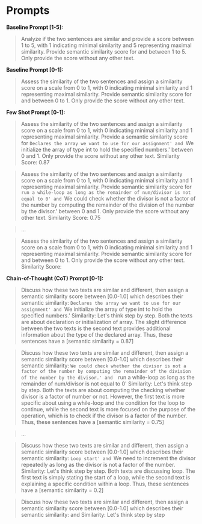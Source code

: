# Prompts

**Baseline Prompt [1-5]:**
> Analyze if the two sentences are similar and provide a score between 1 to 5, with 1 indicating minimal similarity and 5 representing maximal similarity. Provide semantic similarity score for *<user explanation>* and *<expert explanation>* between 1 to 5. Only provide the score without any other text.

**Baseline Prompt [0-1]:**
> Assess the similarity of the two sentences and assign a similarity score on a scale from 0 to 1, with 0 indicating minimal similarity and 1 representing maximal similarity. Provide semantic similarity score for *<user explanation>* and *<expert explanation>* between 0 to 1. Only provide the score without any other text.

**Few Shot Prompt [0-1]:**
> Assess the similarity of the two sentences and assign a similarity score on a scale from 0 to 1, with 0 indicating minimal similarity and 1 representing maximal similarity. Provide a semantic similarity score for `Declares the array we want to use for our assignment' and `We initialize the array of type int to hold the specified numbers.' between 0 and 1. Only provide the score without any other text. Similarity Score: 0.87

> Assess the similarity of the two sentences and assign a similarity score on a scale from 0 to 1, with 0 indicating minimal similarity and 1 representing maximal similarity. Provide semantic similarity score for `run a while-loop as long as the remainder of num/divisor is not equal to 0' and `We could check whether the divisor is not a factor of the number by computing the remainder of the division of the number by the divisor.' between 0 and 1. Only provide the score without any other text. Similarity Score: 0.75

> ...

> Assess the similarity of the two sentences and assign a similarity score on a scale from 0 to 1, with 0 indicating minimal similarity and 1 representing maximal similarity. Provide semantic similarity score for *<user explanation>* and *<expert explanation>* between 0 to 1. Only provide the score without any other text. Similarity Score: 

**Chain-of-Thought (CoT) Prompt [0-1]:**
> Discuss how these two texts are similar and different, then assign a semantic similarity score between [0.0-1.0] which describes their semantic similarity:
> `Declares the array we want to use for our assignment' and `We initialize the array of type int to hold the specified numbers.'
> Similarity: Let's think step by step. Both the texts are about declaration or initialization of array. The slight difference between the two texts is the second text provides additional information about the type of the declared array. Thus, these sentences have a [semantic similarity = 0.87]

> Discuss how these two texts are similar and different, then assign a semantic similarity score between [0.0-1.0] which describes their semantic similarity:
> `We could check whether the divisor is not a factor of the number by computing the remainder of the division of the number by the divisor.' and 
> `run a while-loop as long as the remainder of num/divisor is not equal to 0'
> Similarity: Let's think step by step. Both the texts are about computing the checking whether divisor is a factor of number or not. However, the first text is more specific about using a while-loop and the condition for the loop to continue, while the second text is more focused on the purpose of the operation, which is to check if the divisor is a factor of the number. Thus, these sentences have a [semantic similarity = 0.75]

> ...

> Discuss how these two texts are similar and different, then assign a semantic similarity score between [0.0-1.0] which describes their semantic similarity:
> `Loop start' and `We need to increment the divisor repeatedly as long as the divisor is not a factor of the number.
> Similarity: Let's think step by step. Both texts are discussing loop. The first text is simply stating the start of a loop, while the second text is explaining a specific condition within a loop. Thus, these sentences have a [semantic similarity = 0.2]

> Discuss how these two texts are similar and different, then assign a semantic similarity score between [0.0-1.0] which describes their semantic similarity: *<user explanation>* and *<expert explanation>*
> Similarity: Let's think step by step
